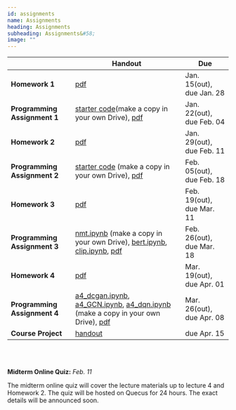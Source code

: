 ```yaml
---
id: assignments
name: Assignments
heading: Assignments
subheading: Assignments&#58;
image: ""
---
```


|           | Handout                | Due
|-----------|------------------------|---------
| **Homework 1**   |  [pdf](assets/assignments/HW01.pdf)        | Jan. 15(out), due Jan. 28 
| **Programming Assignment 1**   | [starter code](https://colab.research.google.com/github/uoft-csc413/2022/blob/master/assets/assignments/a1-code.ipynb)(make a copy in your own Drive), [pdf](assets/assignments/PA01.pdf)  | Jan. 22(out), due Feb. 04 
| **Homework 2**   |  [pdf](assets/assignments/HW02.pdf)       | Jan. 29(out), due Feb. 11
| **Programming Assignment 2**   | [starter code](https://colab.research.google.com/github/uoft-csc413/2022/blob/master/assets/assignments/a2-code.ipynb) (make a copy in your own Drive), [pdf](assets/assignments/PA02.pdf)         | Feb. 05(out), due Feb. 18 
| **Homework 3**   |   [pdf](assets/assignments/HW03.pdf)      | Feb. 19(out), due Mar. 11 
| **Programming Assignment 3**   | [nmt.ipynb](https://colab.research.google.com/github/uoft-csc413/2022/blob/master/assets/assignments/nmt.ipynb) (make a copy in your own Drive), [bert.ipynb](https://colab.research.google.com/github/uoft-csc413/2022/blob/master/assets/assignments/bert.ipynb), [clip.ipynb](https://colab.research.google.com/github/uoft-csc413/2022/blob/master/assets/assignments/clip.ipynb), [pdf](assets/assignments/PA03.pdf) | Feb. 26(out), due Mar. 18
| **Homework 4**  | [pdf](assets/assignments/HW04.pdf)   | Mar. 19(out), due Apr. 01
| **Programming Assignment 4**   | [a4_dcgan.ipynb](https://colab.research.google.com/github/uoft-csc413/2022/blob/master/assets/assignments/a4_dcgan.ipynb), [a4_GCN.ipynb](https://colab.research.google.com/github/uoft-csc413/2022/blob/master/assets/assignments/a4_GCN.ipynb), [a4_dqn.ipynb](https://colab.research.google.com/github/uoft-csc413/2022/blob/master/assets/assignments/a4_dqn.ipynb) (make a copy in your own Drive), [pdf](assets/assignments/PA04.pdf) | Mar. 26(out), due Apr. 08
| **Course Project**   | [handout](assets/misc/project_handout.pdf)      | due Apr. 15

<br/> 

<br/> 

**Midterm Online Quiz:**  *Feb. 11* 

The midterm online quiz will cover the lecture materials up to lecture 4 and Homework 2. The quiz will be hosted on Quecus for 24 hours. The exact details will be announced soon.
